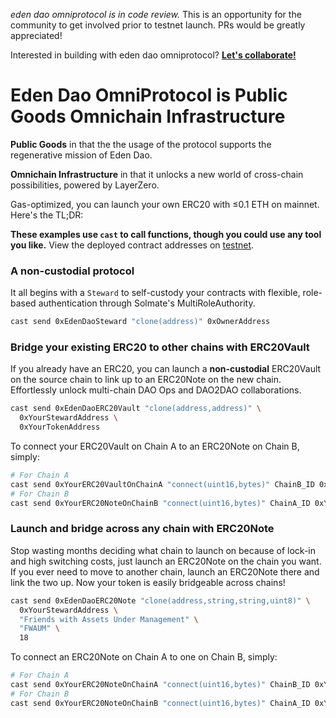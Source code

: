 _eden dao omniprotocol is in code review._ This is an opportunity for the community to get involved prior to testnet launch. PRs would be greatly appreciated!

Interested in building with eden dao omniprotocol? **[Let's collaborate!](https://edendao.typeform.com/to/qrHGVQtx)**

# Eden Dao OmniProtocol is Public Goods Omnichain Infrastructure

**Public Goods** in that the the usage of the protocol supports the regenerative mission of Eden Dao.

**Omnichain Infrastructure** in that it unlocks a new world of cross-chain possibilities, powered by LayerZero.

Gas-optimized, you can launch your own ERC20 with ≤0.1 ETH on mainnet. Here's the TL;DR:

**These examples use `cast` to call functions, though you could use any tool you like.** View the deployed contract addresses on [testnet](./deploy/testnet/deployments.json).

### A non-custodial protocol

It all begins with a `Steward` to self-custody your contracts with flexible, role-based authentication through Solmate's MultiRoleAuthority.

```bash
cast send 0xEdenDaoSteward "clone(address)" 0xOwnerAddress
```

### Bridge your existing ERC20 to other chains with ERC20Vault

If you already have an ERC20, you can launch a **non-custodial** ERC20Vault on the source chain to link up to an ERC20Note on the new chain. Effortlessly unlock multi-chain DAO Ops and DAO2DAO collaborations.

```bash
cast send 0xEdenDaoERC20Vault "clone(address,address)" \
  0xYourStewardAddress \
  0xYourTokenAddress
```

To connect your ERC20Vault on Chain A to an ERC20Note on Chain B, simply:

```bash
# For Chain A
cast send 0xYourERC20VaultOnChainA "connect(uint16,bytes)" ChainB_ID 0xYourERC20NoteOnChainB
# For Chain B
cast send 0xYourERC20NoteOnChainB "connect(uint16,bytes)" ChainA_ID 0xYourERC20VaultOnChainA
```

### Launch and bridge across any chain with ERC20Note

Stop wasting months deciding what chain to launch on because of lock-in and high switching costs, just launch an ERC20Note on the chain you want. If you ever need to move to another chain, launch an ERC20Note there and link the two up. Now your token is easily bridgeable across chains!

```bash
cast send 0xEdenDaoERC20Note "clone(address,string,string,uint8)" \
  0xYourStewardAddress \
  "Friends with Assets Under Management" \
  "FWAUM" \
  18
```

To connect an ERC20Note on Chain A to one on Chain B, simply:

```bash
# For Chain A
cast send 0xYourERC20NoteOnChainA "connect(uint16,bytes)" ChainB_ID 0xYourERC20NoteOnChainB
# For Chain B
cast send 0xYourERC20NoteOnChainB "connect(uint16,bytes)" ChainA_ID 0xYourERC20NoteOnChainA
```
